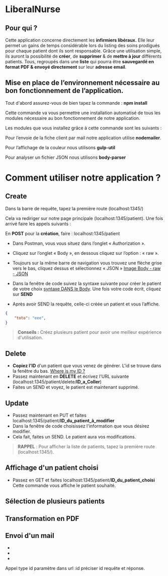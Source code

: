 # LiberalNurse

## Pour qui ?
Cette application concerne directement les **infirmiers libéraux.** Elle leur permet un gains de temps considérable lors du listing des soins prodigués pour chaque patient dont ils sont responsable. Grâce une utilisation simple,
ils auront la possibilité de **créer**, de **supprimer** & de **mettre à jour** différents patients. Tous, regroupés dans une **liste** qui pourra être **sauvegardé en format PDF & envoyé directement** sur leur **adresse email**.

## Mise en place de l’environnement nécessaire au bon fonctionnement de l’application.

Tout d'abord assurez-vous de bien tapez la commande : **npm install**

Cette commande va vous permettre une installation automatisé de tous les modules nécessaire au bon fonctionnement de notre application.

Les modules que vous installez grâce à cette commande sont les suivants :

Pour l’envoie de la fiche client par mail notre application utilise **nodemailer**. 

Pour l’affichage de la couleur nous utilisons **gulp-util**

Pour analyser un fichier JSON nous utilisons **body-parser**

# Comment utiliser notre application ?

## Create

Dans la barre de requête, tapez la première route (localhost:1345/)

Cela va rediriger sur notre page principale (localhost:1345/patient).
Une fois arrivé faire les appels suivants :

En **POST** pour la **création**, faire :  localhost:1345/patient

- Dans Postman, vous vous situez dans l’onglet « Authorization ».

- Cliquez sur l’onglet « Body », en dessous cliquez sur l’option : « raw ».

- Toujours sur la même barre de navigation vous trouvez une flèche grise vers le bas,
  cliquez dessus et sélectionnez « JSON »
  [ Image Body - raw - JSON](https://imgur.com/a/oBsBj)

 - Dans la fenêtre de code suivez la syntaxe suivante pour créer le patient de votre choix
  [syntaxe DANS le Body](https://imgur.com/a/oBsBj). Une fois votre code écrit, cliquez sur **SEND**
- Après avoir SEND la requête, celle-ci créée un patient et vous l’affiche.


```json
{
	"toto": "eee",
}
```
> **Conseils :** Créez plusieurs patient pour avoir une meilleur expérience d'utilisation.

## Delete

-	**Copiez l'ID** d'un patient que vous venez de générer. L'id se trouve dans la fenêtre du bas.
[Where is my ID ?](https://imgur.com/a/oBsBj)
-	Passez maintenant en **DELETE** et écrivez l'URL suivante (localhost:1345/patient/delete/**ID_a_Coller**)
- Faites un SEND et voyez, le patient est maintenant supprimé.

## Update
-	Passez maintenant en PUT et faites localhost:1345/patient/**ID_du_patient_à_modifier**	
-	Dans la fenêtre de code choisissez l'information que vous désirez modifier.
-	Cela fait, faites un SEND. Le patient aura vos modifications.

> **RAPPEL** : Pour afficher la liste de patients, tapez la première route (localhost:1345/).

## Affichage d'un patient choisi

-	Passez en GET et faites localhost:1345/patient/**ID_du_patient_choisi**	
Cette commande vous affiche le patient souhaité.

## Sélection de plusieurs patients 
## Transformation en PDF
## Envoi d'un mail
-	 
-	
-	
Appel type id paramètre dans url :id préciser id requête et réponse.
